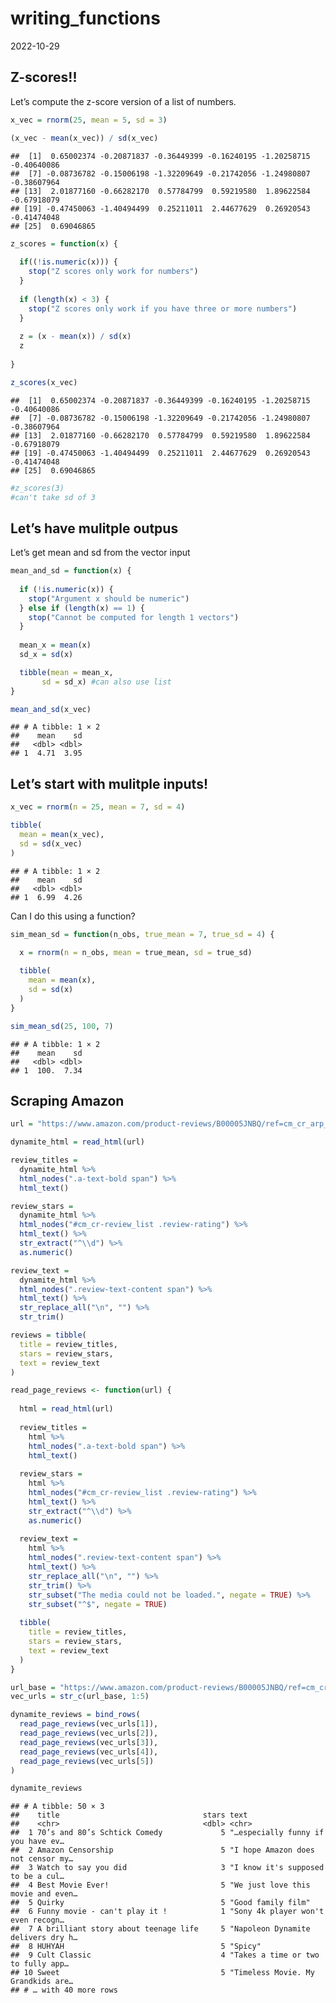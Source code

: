 writing_functions
================
2022-10-29

## Z-scores!!

Let’s compute the z-score version of a list of numbers.

``` r
x_vec = rnorm(25, mean = 5, sd = 3)

(x_vec - mean(x_vec)) / sd(x_vec)
```

    ##  [1]  0.65002374 -0.20871837 -0.36449399 -0.16240195 -1.20258715 -0.40640086
    ##  [7] -0.08736782 -0.15006198 -1.32209649 -0.21742056 -1.24980807 -0.38607964
    ## [13]  2.01877160 -0.66282170  0.57784799  0.59219580  1.89622584 -0.67918079
    ## [19] -0.47450063 -1.40494499  0.25211011  2.44677629  0.26920543 -0.41474048
    ## [25]  0.69046865

``` r
z_scores = function(x) {
  
  if((!is.numeric(x))) {
    stop("Z scores only work for numbers")
  }
  
  if (length(x) < 3) {
    stop("Z scores only work if you have three or more numbers")
  }
  
  z = (x - mean(x)) / sd(x)
  z
  
}

z_scores(x_vec)
```

    ##  [1]  0.65002374 -0.20871837 -0.36449399 -0.16240195 -1.20258715 -0.40640086
    ##  [7] -0.08736782 -0.15006198 -1.32209649 -0.21742056 -1.24980807 -0.38607964
    ## [13]  2.01877160 -0.66282170  0.57784799  0.59219580  1.89622584 -0.67918079
    ## [19] -0.47450063 -1.40494499  0.25211011  2.44677629  0.26920543 -0.41474048
    ## [25]  0.69046865

``` r
#z_scores(3)
#can't take sd of 3
```

## Let’s have mulitple outpus

Let’s get mean and sd from the vector input

``` r
mean_and_sd = function(x) {
  
  if (!is.numeric(x)) {
    stop("Argument x should be numeric")
  } else if (length(x) == 1) {
    stop("Cannot be computed for length 1 vectors")
  }
  
  mean_x = mean(x)
  sd_x = sd(x)

  tibble(mean = mean_x, 
       sd = sd_x) #can also use list
}

mean_and_sd(x_vec)
```

    ## # A tibble: 1 × 2
    ##    mean    sd
    ##   <dbl> <dbl>
    ## 1  4.71  3.95

## Let’s start with mulitple inputs!

``` r
x_vec = rnorm(n = 25, mean = 7, sd = 4)

tibble(
  mean = mean(x_vec),
  sd = sd(x_vec)
)
```

    ## # A tibble: 1 × 2
    ##    mean    sd
    ##   <dbl> <dbl>
    ## 1  6.99  4.26

Can I do this using a function?

``` r
sim_mean_sd = function(n_obs, true_mean = 7, true_sd = 4) {
  
  x = rnorm(n = n_obs, mean = true_mean, sd = true_sd)

  tibble(
    mean = mean(x),
    sd = sd(x)
  )
}
```

``` r
sim_mean_sd(25, 100, 7)
```

    ## # A tibble: 1 × 2
    ##    mean    sd
    ##   <dbl> <dbl>
    ## 1  100.  7.34

## Scraping Amazon

``` r
url = "https://www.amazon.com/product-reviews/B00005JNBQ/ref=cm_cr_arp_d_viewopt_rvwer?ie=UTF8&reviewerType=avp_only_reviews&sortBy=recent&pageNumber=1"

dynamite_html = read_html(url)

review_titles = 
  dynamite_html %>%
  html_nodes(".a-text-bold span") %>%
  html_text()

review_stars = 
  dynamite_html %>%
  html_nodes("#cm_cr-review_list .review-rating") %>%
  html_text() %>%
  str_extract("^\\d") %>%
  as.numeric()

review_text = 
  dynamite_html %>%
  html_nodes(".review-text-content span") %>%
  html_text() %>% 
  str_replace_all("\n", "") %>% 
  str_trim()

reviews = tibble(
  title = review_titles,
  stars = review_stars,
  text = review_text
)
```

``` r
read_page_reviews <- function(url) {
  
  html = read_html(url)
  
  review_titles = 
    html %>%
    html_nodes(".a-text-bold span") %>%
    html_text()
  
  review_stars = 
    html %>%
    html_nodes("#cm_cr-review_list .review-rating") %>%
    html_text() %>%
    str_extract("^\\d") %>%
    as.numeric()
  
  review_text = 
    html %>%
    html_nodes(".review-text-content span") %>%
    html_text() %>% 
    str_replace_all("\n", "") %>% 
    str_trim() %>% 
    str_subset("The media could not be loaded.", negate = TRUE) %>% 
    str_subset("^$", negate = TRUE)
  
  tibble(
    title = review_titles,
    stars = review_stars,
    text = review_text
  )
}

url_base = "https://www.amazon.com/product-reviews/B00005JNBQ/ref=cm_cr_arp_d_viewopt_rvwer?ie=UTF8&reviewerType=avp_only_reviews&sortBy=recent&pageNumber="
vec_urls = str_c(url_base, 1:5)

dynamite_reviews = bind_rows(
  read_page_reviews(vec_urls[1]),
  read_page_reviews(vec_urls[2]),
  read_page_reviews(vec_urls[3]),
  read_page_reviews(vec_urls[4]),
  read_page_reviews(vec_urls[5])
)

dynamite_reviews
```

    ## # A tibble: 50 × 3
    ##    title                                stars text                              
    ##    <chr>                                <dbl> <chr>                             
    ##  1 70’s and 80’s Schtick Comedy             5 "…especially funny if you have ev…
    ##  2 Amazon Censorship                        5 "I hope Amazon does not censor my…
    ##  3 Watch to say you did                     3 "I know it's supposed to be a cul…
    ##  4 Best Movie Ever!                         5 "We just love this movie and even…
    ##  5 Quirky                                   5 "Good family film"                
    ##  6 Funny movie - can't play it !            1 "Sony 4k player won't even recogn…
    ##  7 A brilliant story about teenage life     5 "Napoleon Dynamite delivers dry h…
    ##  8 HUHYAH                                   5 "Spicy"                           
    ##  9 Cult Classic                             4 "Takes a time or two to fully app…
    ## 10 Sweet                                    5 "Timeless Movie. My Grandkids are…
    ## # … with 40 more rows
